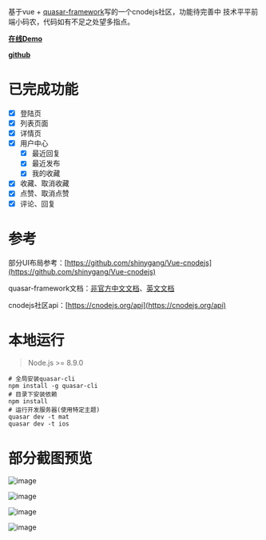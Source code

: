 基于vue + [quasar-framework](https://quasar-framework.org)写的一个cnodejs社区，功能待完善中 
技术平平前端小码农，代码如有不足之处望多指点。 

[**在线Demo**](https://github.liub37.com/cnodejs)

[**github**](https://github.com/liub1934/quasar-cnodejs)

# 已完成功能
- [x] 登陆页
- [x] 列表页面
- [x] 详情页
- [x] 用户中心
  - [x] 最近回复
  - [x] 最近发布
  - [x] 我的收藏
- [x] 收藏、取消收藏
- [x] 点赞、取消点赞
- [x] 评论、回复
# 参考
部分UI布局参考：[https://github.com/shinygang/Vue-cnodejs](https://github.com/shinygang/Vue-cnodejs)

quasar-framework文档：[非官方中文文档](http://www.quasarchs.com/)、[英文文档](https://quasar-framework.org)

cnodejs社区api：[https://cnodejs.org/api](https://cnodejs.org/api) 
# 本地运行
> Node.js >= 8.9.0
```shell
# 全局安装quasar-cli
npm install -g quasar-cli
# 目录下安装依赖
npm install
# 运行开发服务器(使用特定主题)
quasar dev -t mat
quasar dev -t ios
```
# 部分截图预览
![image](https://user-images.githubusercontent.com/29849550/53482550-6d160b00-3aba-11e9-9e13-b16c6e34f5d7.png)

![image](https://user-images.githubusercontent.com/29849550/53708734-cf328f80-3e6f-11e9-8022-cb1deb436f13.png)

![image](https://user-images.githubusercontent.com/29849550/53708774-f12c1200-3e6f-11e9-85c3-c31762121c08.png)

![image](https://user-images.githubusercontent.com/29849550/53708784-fa1ce380-3e6f-11e9-961d-141cbf359ff2.png)
